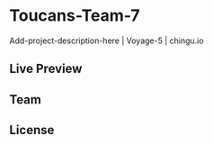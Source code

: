 # Toucans-Team-7
Add-project-description-here | Voyage-5 | chingu.io

## Live Preview

## Team

## License